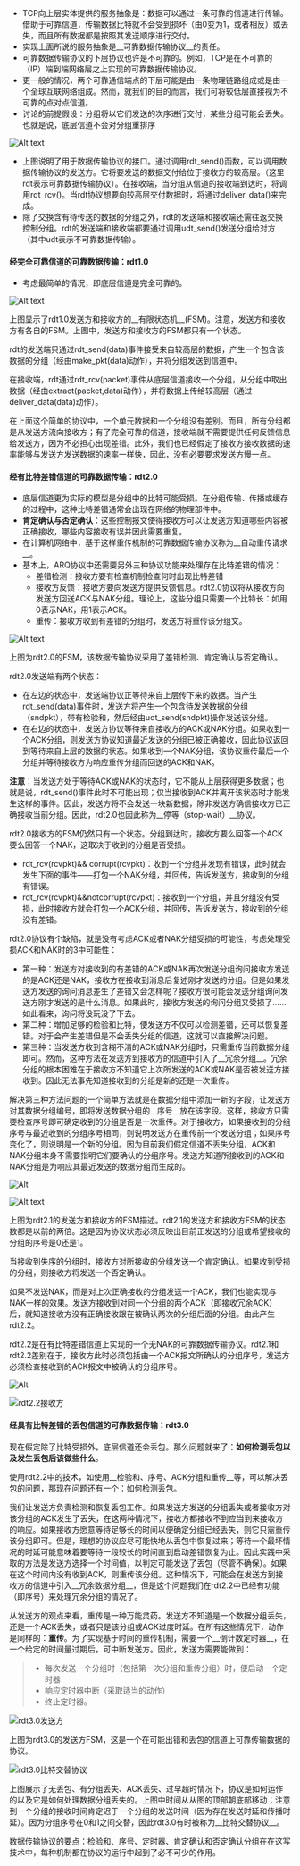 * TCP向上层实体提供的服务抽象是：数据可以通过一条可靠的信道进行传输。借助于可靠信道，传输数据比特就不会受到损坏（由0变为1，或者相反）或丢失，而且所有数据都是按照其发送顺序进行交付。
* 实现上面所说的服务抽象是__可靠数据传输协议__的责任。
* 可靠数据传输协议的下层协议也许是不可靠的。例如，TCP是在不可靠的（IP）端到端网络层之上实现的可靠数据传输协议。
* 更一般的情况，两个可靠通信端点的下层可能是由一条物理链路组成或是由一个全球互联网络组成。然而，就我们的目的而言，我们可将较低层直接视为不可靠的点对点信道。
* 讨论的前提假设：分组将以它们发送的次序进行交付，某些分组可能会丢失。也就是说，底层信道不会对分组重排序

![Alt text](../img/201707172252.png)

* 上图说明了用于数据传输协议的接口。通过调用rdt_send()函数，可以调用数据传输协议的发送方。它将要发送的数据交付给位于接收方的较高层。（这里rdt表示可靠数据传输协议）。在接收端，当分组从信道的接收端到达时，将调用rdt_rcv()。当rdt协议想要向较高层交付数据时，将通过deliver_data()来完成。
* 除了交换含有待传送的数据的分组之外，rdt的发送端和接收端还需往返交换控制分组。rdt的发送端和接收端都要通过调用udt_send()发送分组给对方（其中udt表示不可靠数据传输）。



#### 经完全可靠信道的可靠数据传输：rdt1.0

* 考虑最简单的情况，即底层信道是完全可靠的。

![Alt text](../img/201707172309.png)

​	上图显示了rdt1.0发送方和接收方的__有限状态机__(FSM)。注意，发送方和接收方有各自的FSM。上图中，发送方和接收方的FSM都只有一个状态。

​	rdt的发送端只通过rdt_send(data)事件接受来自较高层的数据，产生一个包含该数据的分组（经由make_pkt(data)动作），并将分组发送到信道中。

​	在接收端，rdt通过rdt_rcv(packet)事件从底层信道接收一个分组，从分组中取出数据（经由extract(packet,data)动作），并将数据上传给较高层（通过deliver_data(data)动作）。

​	在上面这个简单的协议中，一个单元数据和一个分组没有差别。而且，所有分组都是从发送方流向接收方；有了完全可靠的信道，接收端就不需要提供任何反馈信息给发送方，因为不必担心出现差错。此外，我们也已经假定了接收方接收数据的速率能够与发送方发送数据的速率一样快，因此，没有必要要求发送方慢一点。



#### 经有比特差错信道的可靠数据传输：rdt2.0

* 底层信道更为实际的模型是分组中的比特可能受损。在分组传输、传播或缓存的过程中，这种比特差错通常会出现在网络的物理部件中。
* __肯定确认与否定确认__：这些控制报文使得接收方可以让发送方知道哪些内容被正确接收，哪些内容接收有误并因此需要重复。
* 在计算机网络中，基于这样重传机制的可靠数据传输协议称为__自动重传请求__。
* 基本上，ARQ协议中还需要另外三种协议功能来处理存在比特差错的情况：
  * 差错检测：接收方要有检查机制检查何时出现比特差错
  * 接收方反馈：接收方要向发送方提供反馈信息。rdt2.0协议将从接收方向发送方回送ACK与NAK分组。理论上，这些分组只需要一个比特长：如用0表示NAK，用1表示ACK。
  * 重传：接收方收到有差错的分组时，发送方将重传该分组文。

![Alt text](../img/201707190009.png)

​	上图为rdt2.0的FSM，该数据传输协议采用了差错检测、肯定确认与否定确认。

rdt2.0发送端有两个状态：

 *   在左边的状态中，发送端协议正等待来自上层传下来的数据。当产生rdt_send(data)事件时，发送方将产生一个包含待发送数据的分组（sndpkt），带有检验和，然后经由udt_send(sndpkt)操作发送该分组。
 *   在右边的状态中，发送方协议等待来自接收方的ACK或NAK分组。如果收到一个ACK分组，则发送方协议知道最近发送的分组已被正确接收，因此协议返回到等待来自上层的数据的状态。如果收到一个NAK分组，该协议重传最后一个分组并等待接收方为响应重传分组而回送的ACK和NAK。

__注意__：当发送方处于等待ACK或NAK的状态时，它不能从上层获得更多数据；也就是说，rdt_send()事件此时不可能出现；仅当接收到ACK并离开该状态时才能发生这样的事件。因此，发送方将不会发送一块新数据，除非发送方确信接收方已正确接收当前分组。因此，rdt2.0也因此称为__停等（stop-wait）__协议。

rdt2.0接收方的FSM仍然只有一个状态。分组到达时，接收方要么回答一个ACK要么回答一个NAK，这取决于收到的分组是否受损。

* rdt_rcv(rcvpkt)&& corrupt(rcvpkt)：收到一个分组并发现有错误，此时就会发生下面的事件——打包一个NAK分组，并回传，告诉发送方，接收到的分组有错误。
* rdt_rcv(rcvpkt)&&notcorrupt(rcvpkt)：接收到一个分组，并且分组没有受损，此时接收方就会打包一个ACK分组，并回传，告诉发送方，接收到的分组没有差错。




rdt2.0协议有个缺陷，就是没有考虑ACK或者NAK分组受损的可能性，考虑处理受损ACK和NAK时的3中可能性：

* 第一种：发送方对接收到的有差错的ACK或NAK再次发送分组询问接收方发送的是ACK还是NAK，接收方在接收到消息后复述刚才发送的分组。但是如果发送方发送的询问消息差生了差错又会怎样呢？接收方很可能会发送分组询问发送方刚才发送的是什么消息。如果此时，接收方发送的询问分组又受损了......如此看来，询问将没玩没了下去。
* 第二种：增加足够的检验和比特，使发送方不仅可以检测差错，还可以恢复差错。对于会产生差错但是不会丢失分组的信道，这就可以直接解决问题。
* 第三种：当发送方收到含糊不清的ACK或NAK分组时，只需重传当前数据分组即可。然而，这种方法在发送方到接收方的信道中引入了__冗余分组__。冗余分组的根本困难在于接收方不知道它上次所发送的ACK或NAK是否被发送方接收到。因此无法事先知道接收到的分组是新的还是一次重传。



​	解决第三种方法问题的一个简单方法就是在数据分组中添加一新的字段，让发送方对其数据分组编号，即将发送数据分组的__序号__放在该字段。这样，接收方只需要检查序号即可确定收到的分组是否是一次重传。对于接收方，如果接收到的分组序号与最近收到的分组序号相同，则说明发送方在重传前一个发送分组；如果序号变化了，则说明是一个新的分组。因为目前我们假定信道不丢失分组，ACK和NAK分组本身不需要指明它们要确认的分组序号。发送方知道所接收到的ACK和NAK分组是为响应其最近发送的数据分组而生成的。



![Alt](../img/201707211246.png)



![Alt text](../img/201707211431.png)

上图为rdt2.1的发送方和接收方的FSM描述。rdt2.1的发送方和接收方FSM的状态数都是以前的两倍。这是因为协议状态必须反映出目前正发送的分组或希望接收的分组的序号是0还是1。

当接收到失序的分组时，接收方对所接收的分组发送一个肯定确认。如果收到受损的分组，则接收方将发送一个否定确认。

如果不发送NAK，而是对上次正确接收的分组发送一个ACK，我们也能实现与NAK一样的效果。发送方接收到对同一个分组的两个ACK（即接收冗余ACK）后，就知道接收方没有正确接收跟在被确认两次的分组后面的分组。由此产生rdt2.2。

rdt2.2是在有比特差错信道上实现的一个无NAK的可靠数据传输协议。rdt2.1和rdt2.2差别在于，接收方此时必须包括由一个ACK报文所确认的分组序号，发送方必须检查接收到的ACK报文中被确认的分组序号。

![Alt](../img/201707211453.png)

![rdt2.2接收方](../img/201707211454.png)



#### 经具有比特差错的丢包信道的可靠数据传输：rdt3.0

现在假定除了比特受损外，底层信道还会丢包。那么问题就来了：__如何检测丢包以及发生丢包后该做些什么__。

使用rdt2.2中的技术，如使用__检验和、序号、ACK分组和重传__等，可以解决丢包的问题，那现在问题还有一个：如何检测丢包。

我们让发送方负责检测和恢复丢包工作。如果发送方发送的分组丢失或者接收方对该分组的ACK发生了丢失，在这两种情况下，接收方都接收不到应当到来接收方的响应。如果接收方愿意等待足够长的时间以便确定分组已经丢失，则它只需重传该分组即可。但是，理想的协议应尽可能快地从丢包中恢复过来；等待一个最坏情况的时延可能意味着要等待一段较长的时间直到启动差错恢复为止。因此实践中采取的方法是发送方选择一个时间值，以判定可能发送了丢包（尽管不确保）。如果在这个时间内没有收到ACK，则重传该分组。这种情况下，可能会在发送方到接收方的信道中引入__冗余数据分组__，但是这个问题我们在rdt2.2中已经有功能（即序号）来处理冗余分组的情况了。

从发送方的观点来看，重传是一种万能灵药。发送方不知道是一个数据分组丢失，还是一个ACK丢失，或者只是该分组或ACK过度时延。在所有这些情况下，动作是同样的：__重传__。为了实现基于时间的重传机制，需要一个__倒计数定时器__，在一个给定的时间量过期后，可中断发送方。因此，发送方需要能做到：

> * 每次发送一个分组时（包括第一次分组和重传分组）时，便启动一个定时器
> * 响应定时器中断（采取适当的动作）
> * 终止定时器。

![rdt3.0发送方](../img/201707231650.png)

上图为rdt3.0的发送方FSM，这是一个在可能出错和丢包的信道上可靠传输数据的协议。

![rdt3.0比特交替协议](../img/201707231702.png)

上图展示了无丢包、有分组丢失、ACK丢失、过早超时情况下，协议是如何运作的以及它是如何处理数据分组丢失的。上图中时间从从图的顶部朝底部移动；注意到一个分组的接收时间肯定迟于一个分组的发送时间（因为存在发送时延和传播时延）。因为分组序号在0和1之间交替，因此rdt3.0有时被称为__比特交替协议__。

数据传输协议的要点：检验和、序号、定时器、肯定确认和否定确认分组在在这写技术中，每种机制都在协议的运行中起到了必不可少的作用。

